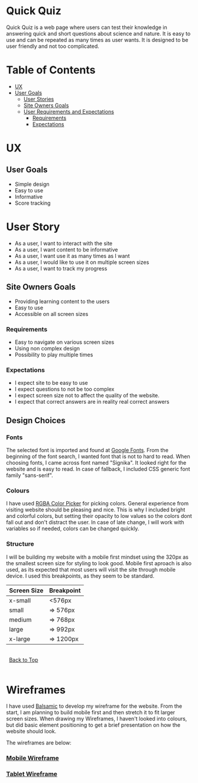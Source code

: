 # Quick Quiz
Quick Quiz is a web page where users can test their knowledge in answering quick and short questions about science and nature. It is easy to use and can be repeated as many times as user wants. It is designed to be user friendly and not too complicated. 

# Table of Contents
* [UX]("UX")
 * [User Goals](#user-goals "User Goals")
    * [User Stories](#user-stories "User Stories")
    * [Site Owners Goals](#site-owners-goals)
    * [User Requirements and Expectations](#user-requirements-and-expectations)
         * [Requirements](#requirements)
         * [Expectations](#expectations)

# UX 

## User Goals
- Simple design 
- Easy to use
- Informative
- Score tracking

# User Story
- As a user, I want to interact with the site
- As a user, I want content to be informative
- As a user, I want use it as many times as I want
- As a user, I would like to use it on multiple screen sizes
- As a user, I want to track my progress

## Site Owners Goals
- Providing learning content to the users
- Easy to use
- Accessible on all screen sizes  

### Requirements 
- Easy to navigate on various screen sizes
- Using non complex design
- Possibility to play multiple times 

### Expectations
- I expect site to be easy to use
- I expect questions to not be too complex
- I expect screen size not to affect the quality of the website.
- I expect that correct answers are in reality real correct answers


## Design Choices

### Fonts
The selected font is imported and found at [Google Fonts](https://fonts.google.com/ "Google fonts"). From the beginning of the font search, I wanted font that is not to hard to read. When choosing fonts, I came across font named "Signika". It looked right for the website and is easy to read. In case of fallback, I included CSS generic font family "sans-serif".

### Colours 
I have used [RGBA Color Picker](https://rgbacolorpicker.com/ "RGBA Colorpicker") for picking colors. General experience from visiting website should be pleasing and nice. This is why I included bright and colorful colors, but setting their opacity to low values so the colors dont fall out and don't distract the user. In case of late change, I will work with variables so if needed, colors can be changed quickly. 

 ### Structure
 I will be building my website with a mobile first mindset using the 320px as the smallest screen size for styling to look good. Mobile first aproach is also used, as its expected that most users will visit the site through mobile device. I used this breakpoints, as they seem to be standard. 

 | Screen Size | Breakpoint |
| ----------- | ---------- |
| x-small     | <576px     |
| small       | => 576px   |
| medium      | => 768px   |
| large       | => 992px   |
| x-large     | => 1200px  |

\
&nbsp;
[Back to Top](#table-of-contents)
\
&nbsp;

# Wireframes 

I have used [Balsamic](https://balsamiq.com/wireframes/ "Balsamic") to develop my wireframe for the website. From the start, I am planning to build mobile first and then stretch it to fit larger screen sizes. When drawing my Wireframes, I haven't looked into colours, but did basic element positioning to get a brief presentation on how the website should look.

The wireframes are below: 

### [Mobile Wireframe](wireframes/quick-quiz-mobile.png "Mobile Wireframe")

### [Tablet Wireframe](wireframes/quick-quiz-tablet.png "Tablet wireframe")